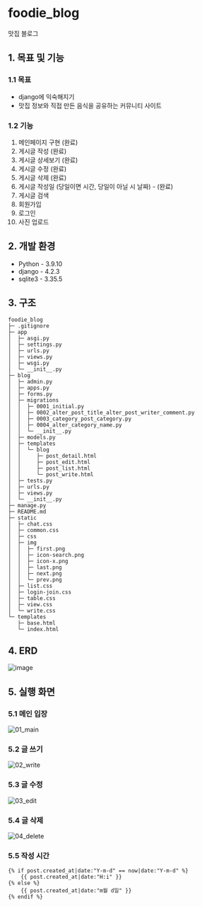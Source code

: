 # foodie_blog
맛집 블로그

## 1. 목표 및 기능

### 1.1 목표
- django에 익숙해지기
- 맛집 정보와 직접 만든 음식을 공유하는 커뮤니티 사이트

### 1.2 기능
1. 메인페이지 구현 (완료)
2. 게시글 작성 (완료)
3. 게시글 상세보기 (완료)
4. 게시글 수정 (완료)
5. 게시글 삭제 (완료)
6. 게시글 작성일 (당일이면 시간, 당일이 아닐 시 날짜) - (완료)
7. 게시글 검색
8. 회원가입
9. 로그인
10. 사진 업로드

## 2. 개발 환경
- Python - 3.9.10
- django - 4.2.3
- sqlite3 - 3.35.5

## 3. 구조
```
foodie_blog
├─ .gitignore
├─ app
│  ├─ asgi.py
│  ├─ settings.py
│  ├─ urls.py
│  ├─ views.py
│  ├─ wsgi.py
│  └─ __init__.py
├─ blog
│  ├─ admin.py
│  ├─ apps.py
│  ├─ forms.py
│  ├─ migrations
│  │  ├─ 0001_initial.py
│  │  ├─ 0002_alter_post_title_alter_post_writer_comment.py
│  │  ├─ 0003_category_post_category.py
│  │  ├─ 0004_alter_category_name.py
│  │  └─ __init__.py
│  ├─ models.py
│  ├─ templates
│  │  └─ blog
│  │     ├─ post_detail.html
│  │     ├─ post_edit.html
│  │     ├─ post_list.html
│  │     └─ post_write.html
│  ├─ tests.py
│  ├─ urls.py
│  ├─ views.py
│  └─ __init__.py
├─ manage.py
├─ README.md
├─ static
│  ├─ chat.css
│  ├─ common.css
│  ├─ css
│  ├─ img
│  │  ├─ first.png
│  │  ├─ icon-search.png
│  │  ├─ icon-x.png
│  │  ├─ last.png
│  │  ├─ next.png
│  │  └─ prev.png
│  ├─ list.css
│  ├─ login-join.css
│  ├─ table.css
│  ├─ view.css
│  └─ write.css
└─ templates
   ├─ base.html
   └─ index.html
```

## 4. ERD
![image](https://github.com/nekopurr/foodie_blog/assets/85627591/0e9a829b-abac-4aa8-8a6e-93b7f9f18457)

## 5. 실행 화면
### 5.1 메인 입장
![01_main](https://github.com/nekopurr/foodie_blog/assets/85627591/b165af81-b7ff-43a0-8b44-f809f1d0dd3b)

### 5.2 글 쓰기
![02_write](https://github.com/nekopurr/foodie_blog/assets/85627591/0d49a0f2-5719-4a33-a393-3fee03fc3e43)

### 5.3 글 수정
![03_edit](https://github.com/nekopurr/foodie_blog/assets/85627591/91b506a8-1c2b-4618-b078-abef132be901)

### 5.4 글 삭제
![04_delete](https://github.com/nekopurr/foodie_blog/assets/85627591/41d4645e-25fd-4247-98df-23b18c9fddaf)

### 5.5 작성 시간
    {% if post.created_at|date:"Y-m-d" == now|date:"Y-m-d" %}
        {{ post.created_at|date:"H:i" }}
    {% else %}
        {{ post.created_at|date:"m월 d일" }}
    {% endif %}
